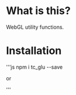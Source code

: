 # What is this?

WebGL utility functions.

# Installation
'''js
npm i tc_glu --save

or

<script src="https://cdn.jsdelivr.net/npm/tc_glu@latest/gl_utilities.js"></script>
'''

